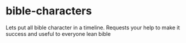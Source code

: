 # bible-characters
Lets put all bible character in a timeline. Requests your help to make it success and useful to everyone lean bible
